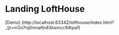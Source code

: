 # Landing LoftHouse
[Demo] (http://localhost:63342/lofthouse/index.html?_ijt=m3o7rq0nmaftn83hsmcc94tpa1)
